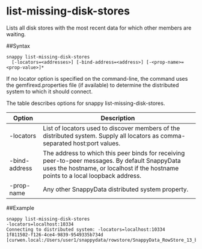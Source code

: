 # list-missing-disk-stores

Lists all disk stores with the most recent data for which other members are waiting.

##Syntax

``` pre
snappy list-missing-disk-stores 
  [-locators=<addresses>] [-bind-address=<address>] [-<prop-name>=<prop-value>]*
```

If no locator option is specified on the command-line, the command uses the gemfirexd.properties file (if available) to determine the distributed system to which it should connect.

The table describes options for snappy list-missing-disk-stores.

|Option|Description|
|-|-|
|-locators|List of locators used to discover members of the distributed system. Supply all locators as comma-separated host:port values.|
|-bind-address|The address to which this peer binds for receiving peer-to-peer messages. By default SnappyData uses the hostname, or localhost if the hostname points to a local loopback address.|
|-prop-name|Any other SnappyData distributed system property.|

<!--
##Description

[Handling Missing Disk Stores](../../concepts/tables/persisting_table_data/handling_missing_disk_stores.md#handling_missing_disk_stores) provides more details about listing and revoking missing disk stores.
-->

##Example

``` pre
snappy list-missing-disk-stores 
-locators=localhost:10334
Connecting to distributed system: -locators=localhost:10334
1f811502-f126-4ce4-9839-9549335b734d [curwen.local:/Users/user1/snappydata/rowstore/SnappyData_RowStore_13_bNNNNN_platform/server2/./datadictionary]
```

